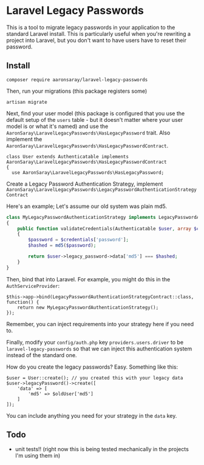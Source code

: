 # Laravel Legacy Passwords

This is a tool to migrate legacy passwords in your application to the standard Laravel install.
This is particularly useful when you're rewriting a project into Laravel, but you don't want to
have users have to reset their password.

## Install

`composer require aaronsaray/laravel-legacy-passwords`

Then, run your migrations (this package registers some)

`artisan migrate`

Next, find your user model (this package is configured that you use the
default setup of the `users` table - but it doesn't matter where your
user model is or what it's named) and use the `AaronSaray\LaravelLegacyPasswords\HasLegacyPassword` trait.
Also implement the `AaronSaray\LaravelLegacyPasswords\HasLegacyPasswordContract`.

```
class User extends Authenticatable implements AaronSaray\LaravelLegacyPasswords\HasLegacyPasswordContract
{
  use AaronSaray\LaravelLegacyPasswords\HasLegacyPassword;
```

Create a Legacy Password Authentication Strategy, implement `AaronSaray\LaravelLegacyPasswords\LegacyPasswordAuthenticationStrategyContract`

Here's an example; Let's assume our old system was plain md5.

```php
class MyLegacyPasswordAuthenticationStrategy implements LegacyPasswordAuthenticationStrategyContract
{
    public function validateCredentials(Authenticatable $user, array $credentials): bool
    {
        $password = $credentials['password'];
        $hashed = md5($password);

        return $user->legacy_password->data['md5'] === $hashed;
    }
}
```

Then, bind that into Laravel.  For example, you might do this in the `AuthServiceProvider`:

```
$this->app->bind(LegacyPasswordAuthenticationStrategyContract::class, function() {
    return new MyLegacyPasswordAuthenticationStrategy();
});
```

Remember, you can inject requirements into your strategy here if you need to.

Finally, modify your `config/auth.php` key `providers.users.driver` to be `laravel-legacy-passwords` so that
we can inject this authentication system instead of the standard one.

How do you create the legacy passwords? Easy.  Something like this:

```
$user = User::create(); // you created this with your legacy data
$user->legacyPassword()->create([
    'data' => [
        'md5' => $oldUser['md5']
    ]
]);
```

You can include anything you need for your strategy in the `data` key.

## Todo

- unit tests!! (right now this is being tested mechanically in the projects I'm using them in)
